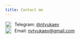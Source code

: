 ```yaml
---
title: Contact me
---
```


<div style="display: flex; align-items: center; grid-gap: 10px">
<img src="https://upload.wikimedia.org/wikipedia/commons/8/82/Telegram_logo.svg" width="20px"/>
<span>Telegram: <a href="tg://resolve?domain=ntyukaev">@ntyukaev</a></span>
</div>

<div style="display: flex; align-items: center; grid-gap: 10px">
<img src="https://upload.wikimedia.org/wikipedia/commons/7/7e/Gmail_icon_%282020%29.svg" width="20px"/>
<span>Email: <a href="mailto:nvtyukaev@gmail.com">nvtyukaev@gmail.com</a></span>
</div>
